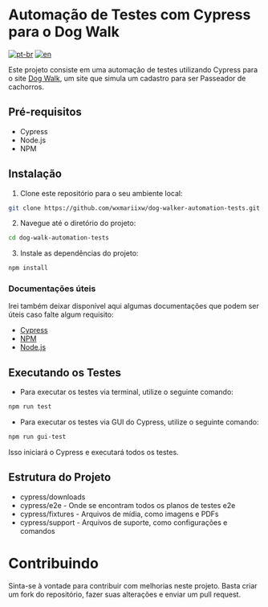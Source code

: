 # Automação de Testes com Cypress para o Dog Walk
[![pt-br](https://img.shields.io/badge/lang-pt--br-green.svg)](https://github.com/wxmariixw/dog-walker-automation-tests/blob/main/README.md)
[![en](https://img.shields.io/badge/lang-en-red.svg)](https://github.com/wxmariixw/dog-walker-automation-tests/blob/main/README.en.md)

Este projeto consiste em uma automação de testes utilizando Cypress para o site [Dog Walk](https://walkdog.vercel.app/), um site que simula um cadastro para ser Passeador de cachorros.

## Pré-requisitos
- Cypress
- Node.js
- NPM

## Instalação
1. Clone este repositório para o seu ambiente local:
``` bash
git clone https://github.com/wxmariixw/dog-walker-automation-tests.git
```
2. Navegue até o diretório do projeto:
```bash
cd dog-walk-automation-tests
```
3. Instale as dependências do projeto:
```bash
npm install
```
### Documentações úteis
Irei também deixar disponível aqui algumas documentações que podem ser úteis caso falte algum requisito:
- [Cypress](https://www.cypress.io/)
- [NPM](https://www.npmjs.com/)
- [Node.js](https://nodejs.org/en)

## Executando os Testes
- Para executar os testes via terminal, utilize o seguinte comando:
```bash
npm run test
```

- Para executar os testes via GUI do Cypress, utilize o seguinte comando:
```bash
npm run gui-test
```

Isso iniciará o Cypress e executará todos os testes.

## Estrutura do Projeto
- cypress/downloads
- cypress/e2e - Onde se encontram todos os planos de testes e2e
- cypress/fixtures - Arquivos de mídia, como imagens e PDFs
- cypress/support - Arquivos de suporte, como configurações e comandos

# Contribuindo
Sinta-se à vontade para contribuir com melhorias neste projeto. Basta criar um fork do repositório, fazer suas alterações e enviar um pull request.
